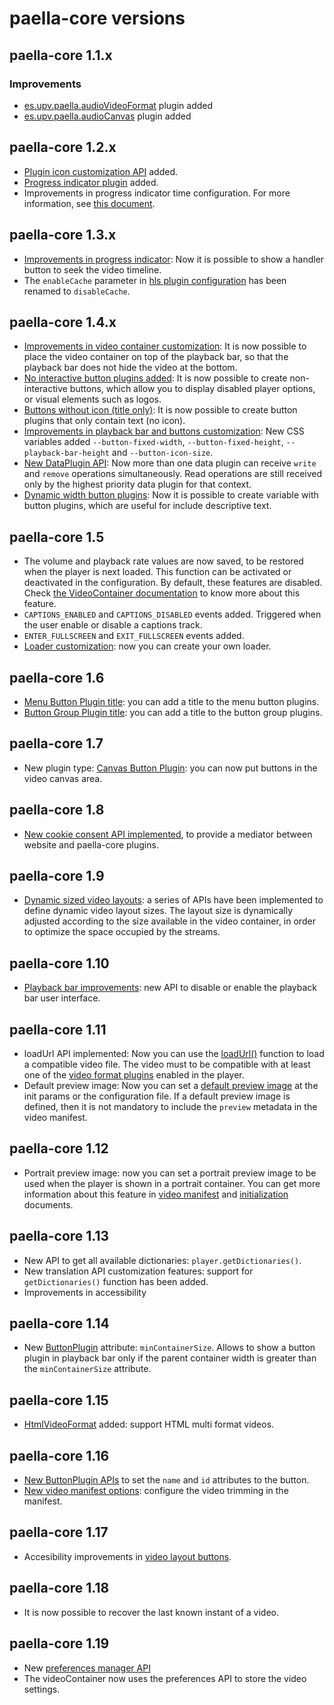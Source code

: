 # paella-core versions

## paella-core 1.1.x

### Improvements

- [es.upv.paella.audioVideoFormat](audio-video-plugin.md) plugin added
- [es.upv.paella.audioCanvas](audio_canvas_plugin.md) plugin added

## paella-core 1.2.x

- [Plugin icon customization API](plugin_icon_customization.md) added.
- [Progress indicator plugin](progress_indicator_plugin.md) added.
- Improvements in progress indicator time configuration. For more information, see [this document](progress_indicator_customization.md).

## paella-core 1.3.x

- [Improvements in progress indicator](progress_indicator_customization.md): Now it is possible to show a handler button to seek the video timeline.
- The `enableCache` parameter in [hls plugin configuration](hls_video_plugin.md) has been renamed to `disableCache`.

## paella-core 1.4.x

- [Improvements in video container customization](video_container.md): It is now possible to place the video container on top of the playback bar, so that the playback bar does not hide the video at the bottom.
- [No interactive button plugins added](button_plugin.md): It is now possible to create non-interactive buttons, which allow you to display disabled player options, or visual elements such as logos.
- [Buttons without icon (title only)](button_plugin.md): It is now possible to create button plugins that only contain text (no icon).
- [Improvements in playback bar and buttons customization](button_plugin.md): New CSS variables added `--button-fixed-width`, `--button-fixed-height`, `--playback-bar-height` and `--button-icon-size`.
- [New DataPlugin API](data_plugins.md): Now more than one data plugin can receive `write` and `remove` operations simultaneously. Read operations are still received only by the highest priority data plugin for that context.
- [Dynamic width button plugins](button_plugin.md): Now it is possible to create variable with button plugins, which are useful for include descriptive text.

## paella-core 1.5

- The volume and playback rate values are now saved, to be restored when the player is next loaded. This function can be activated or deactivated in the configuration. By default, these features are disabled. Check [the VideoContainer documentation](video_container.md) to know more about this feature.
- `CAPTIONS_ENABLED` and `CAPTIONS_DISABLED` events added. Triggered when the user enable or disable a captions track.
- `ENTER_FULLSCREEN` and `EXIT_FULLSCREEN` events added.
- [Loader customization](loader.md): now you can create your own loader.

## paella-core 1.6

- [Menu Button Plugin title](menu_button_plugin.md): you can add a title to the menu button plugins.
- [Button Group Plugin title](button_group_plugin.md): you can add a title to the button group plugins.

## paella-core 1.7

- New plugin type: [Canvas Button Plugin](canvas_button_plugin.md): you can now put buttons in the video canvas area.

## paella-core 1.8

- [New cookie consent API implemented](cookie_consent.md), to provide a mediator between website and paella-core plugins.

## paella-core 1.9

- [Dynamic sized video layouts](video_layout.md): a series of APIs have been implemented to define dynamic video layout sizes. The layout size is dynamically adjusted according to the size available in the video container, in order to optimize the space occupied by the streams.

## paella-core 1.10

- [Playback bar improvements](playback_bar.md): new API to disable or enable the playback bar user interface.

## paella-core 1.11

- loadUrl API implemented: Now you can use the [loadUrl()](paella_object.md) function to load a compatible video file. The video must to be compatible with at least one of the [video format plugins](video_plugin.md) enabled in the player.
- Default preview image: Now you can set a [default preview image](initialization.md) at the init params or the configuration file. If a default preview image is defined, then it is not mandatory to include the `preview` metadata in the video manifest.

## paella-core 1.12

- Portrait preview image: now you can set a portrait preview image to be used when the player is shown in a portrait container. You can get more information about this feature in [video manifest](video_manifest.md) and [initialization](initialization.md) documents.

## paella-core 1.13

- New API to get all available dictionaries: `player.getDictionaries()`.
- New translation API customization features: support for `getDictionaries()` function has been added.
- Improvements in accessibility

## paella-core 1.14

- New [ButtonPlugin](button_plugin.md) attribute: `minContainerSize`. Allows to show a button plugin in playback bar only if the parent container width is greater than the `minContainerSize` attribute.


## paella-core 1.15

- [HtmlVideoFormat](html_video_plugin.md) added: support HTML multi format videos.

## paella-core 1.16

- [New ButtonPlugin APIs](button_plugin.md) to set the `name` and `id` attributes to the button.
- [New video manifest options](video_manifest.md): configure the video trimming in the manifest.

## paella-core 1.17

- Accesibility improvements in [video layout buttons](video_layout.md).

## paella-core 1.18

- It is now possible to recover the last known instant of a video.

## paella-core 1.19

- New [preferences manager API](preferences.md)
- The videoContainer now uses the preferences API to store the video settings.